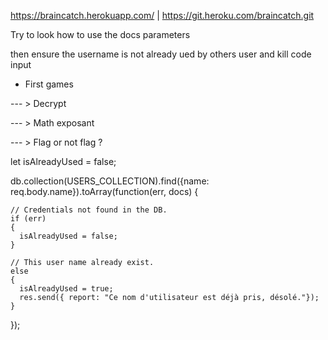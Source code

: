https://braincatch.herokuapp.com/ | https://git.heroku.com/braincatch.git



Try to look how to use the docs parameters 

then ensure the username is not already ued by others user and kill code input 



- First games

--- > Decrypt 


--- > Math exposant


--- > Flag or not flag ?  


  let isAlreadyUsed = false;
  

  db.collection(USERS_COLLECTION).find({name: req.body.name}).toArray(function(err, docs) {
    
    // Credentials not found in the DB.
    if (err) 
    {
      isAlreadyUsed = false;
    } 
    
    // This user name already exist.
    else 
    {
      isAlreadyUsed = true;
      res.send({ report: "Ce nom d'utilisateur est déjà pris, désolé."});
    }
  });